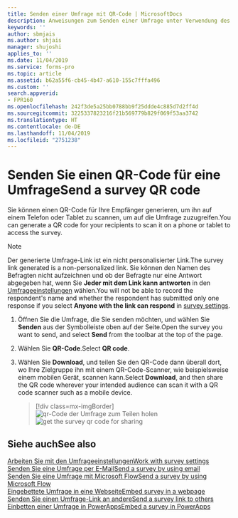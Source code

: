 ```yaml
---
title: Senden einer Umfrage mit QR-Code | MicrosoftDocs
description: Anweisungen zum Senden einer Umfrage unter Verwendung des QR-Codes
keywords: ''
author: sbmjais
ms.author: shjais
manager: shujoshi
applies_to: ''
ms.date: 11/04/2019
ms.service: forms-pro
ms.topic: article
ms.assetid: b62a55f6-cb45-4b47-a610-155c7fffa496
ms.custom: ''
search.appverid:
- FPR160
ms.openlocfilehash: 242f3de5a25bb0788bb9f25ddde4c885d7d2ff4d
ms.sourcegitcommit: 3225337823216f21b569779b829f069f53aa3742
ms.translationtype: HT
ms.contentlocale: de-DE
ms.lasthandoff: 11/04/2019
ms.locfileid: "2751238"
---
```

# <a name="send-a-survey-qr-code"></a><span data-ttu-id="66cf5-103">Senden Sie einen QR-Code für eine Umfrage</span><span class="sxs-lookup"><span data-stu-id="66cf5-103">Send a survey QR code</span></span> 

<span data-ttu-id="66cf5-104">Sie können einen QR-Code für Ihre Empfänger generieren, um ihn auf einem Telefon oder Tablet zu scannen, um auf die Umfrage zuzugreifen.</span><span class="sxs-lookup"><span data-stu-id="66cf5-104">You can generate a QR code for your recipients to scan it on a phone or tablet to access the survey.</span></span>

> [!NOTE]
> <span data-ttu-id="66cf5-105">Der generierte Umfrage-Link ist ein nicht personalisierter Link.</span><span class="sxs-lookup"><span data-stu-id="66cf5-105">The survey link generated is a non-personalized link.</span></span> <span data-ttu-id="66cf5-106">Sie können den Namen des Befragten nicht aufzeichnen und ob der Befragte nur eine Antwort abgegeben hat, wenn Sie **Jeder mit dem Link kann antworten** in den [Umfrageeinstellungen](invite-settings.md) wählen.</span><span class="sxs-lookup"><span data-stu-id="66cf5-106">You will not be able to record the respondent's name and whether the respondent has submitted only one response if you select **Anyone with the link can respond** in [survey settings](invite-settings.md).</span></span>

1. <span data-ttu-id="66cf5-107">Öffnen Sie die Umfrage, die Sie senden möchten, und wählen Sie **Senden** aus der Symbolleiste oben auf der Seite.</span><span class="sxs-lookup"><span data-stu-id="66cf5-107">Open the survey you want to send, and select **Send** from the toolbar at the top of the page.</span></span> 

2. <span data-ttu-id="66cf5-108">Wählen Sie **QR-Code**.</span><span class="sxs-lookup"><span data-stu-id="66cf5-108">Select **QR code**.</span></span>

3. <span data-ttu-id="66cf5-109">Wählen Sie **Download**, und teilen Sie den QR-Code dann überall dort, wo Ihre Zielgruppe ihn mit einem QR-Code-Scanner, wie beispielsweise einem mobilen Gerät, scannen kann.</span><span class="sxs-lookup"><span data-stu-id="66cf5-109">Select **Download**, and then share the QR code wherever your intended audience can scan it with a QR code scanner such as a mobile device.</span></span>

    > [!div class=mx-imgBorder]
    > <span data-ttu-id="66cf5-110">![qr-Code der Umfrage zum Teilen holen](media/survey-qrcode.png "Holen Sie sich den QR-Code der Umfrage zur Freigabe")</span><span class="sxs-lookup"><span data-stu-id="66cf5-110">![get the survey qr code for sharing](media/survey-qrcode.png "Get the survey QR code for sharing")</span></span>  

## <a name="see-also"></a><span data-ttu-id="66cf5-111">Siehe auch</span><span class="sxs-lookup"><span data-stu-id="66cf5-111">See also</span></span>

[<span data-ttu-id="66cf5-112">Arbeiten Sie mit den Umfrageeinstellungen</span><span class="sxs-lookup"><span data-stu-id="66cf5-112">Work with survey settings</span></span>](invite-settings.md)<br>
[<span data-ttu-id="66cf5-113">Senden Sie eine Umfrage per E-Mail</span><span class="sxs-lookup"><span data-stu-id="66cf5-113">Send a survey by using email</span></span>](send-survey-email.md)<br>
[<span data-ttu-id="66cf5-114">Senden Sie eine Umfrage mit Microsoft Flow</span><span class="sxs-lookup"><span data-stu-id="66cf5-114">Send a survey by using Microsoft Flow</span></span>](send-survey-microsoft-flow.md)<br>
[<span data-ttu-id="66cf5-115">Eingebettete Umfrage in eine Webseite</span><span class="sxs-lookup"><span data-stu-id="66cf5-115">Embed survey in a webpage</span></span>](embed-web-page.md)<br>
[<span data-ttu-id="66cf5-116">Senden Sie einen Umfrage-Link an andere</span><span class="sxs-lookup"><span data-stu-id="66cf5-116">Send a survey link to others</span></span>](send-survey-link.md)<br>
[<span data-ttu-id="66cf5-117">Einbetten einer Umfrage in PowerApps</span><span class="sxs-lookup"><span data-stu-id="66cf5-117">Embed a survey in PowerApps</span></span>](embed-survey-powerapps.md)
